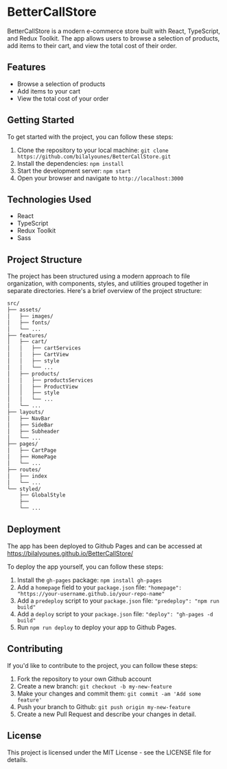 # BetterCallStore

BetterCallStore is a modern e-commerce store built with React, TypeScript, and Redux Toolkit. The app allows users to browse a selection of products, add items to their cart, and view the total cost of their order.

## Features

- Browse a selection of products
- Add items to your cart
- View the total cost of your order


## Getting Started

To get started with the project, you can follow these steps:

1. Clone the repository to your local machine: `git clone https://github.com/bilalyounes/BetterCallStore.git`
2. Install the dependencies: `npm install`
3. Start the development server: `npm start`
4. Open your browser and navigate to `http://localhost:3000`

## Technologies Used

- React
- TypeScript
- Redux Toolkit
- Sass

## Project Structure

The project has been structured using a modern approach to file organization, with components, styles, and utilities grouped together in separate directories. Here's a brief overview of the project structure:
```bash
src/
├── assets/
│   ├── images/
│   ├── fonts/
│   └── ...
├── features/
│   ├── cart/
│   │   ├── cartServices
│   │   ├── CartView
│   │   ├── style
│   │   └── ...
│   ├── products/
│   │   ├── productsServices
│   │   ├── ProductView
│   │   ├── style
│   │   └── ...
│   └── ...
├── layouts/
│   ├── NavBar
│   ├── SideBar
│   ├── Subheader
│   └── ...
├── pages/
│   ├── CartPage
│   ├── HomePage
│   └── ...
├── routes/
│   ├── index
│   └── ...
└── styled/
    ├── GlobalStyle
    ├──
    └── ...
 ```
## Deployment

The app has been deployed to Github Pages and can be accessed at https://bilalyounes.github.io/BetterCallStore/

To deploy the app yourself, you can follow these steps:

1. Install the `gh-pages` package: `npm install gh-pages`
2. Add a `homepage` field to your `package.json` file: `"homepage": "https://your-username.github.io/your-repo-name"`
3. Add a `predeploy` script to your `package.json` file: `"predeploy": "npm run build"`
4. Add a `deploy` script to your `package.json` file: `"deploy": "gh-pages -d build"`
5. Run `npm run deploy` to deploy your app to Github Pages.

## Contributing

If you'd like to contribute to the project, you can follow these steps:

1. Fork the repository to your own Github account
2. Create a new branch: `git checkout -b my-new-feature`
3. Make your changes and commit them: `git commit -am 'Add some feature'`
4. Push your branch to Github: `git push origin my-new-feature`
5. Create a new Pull Request and describe your changes in detail.

## License

This project is licensed under the MIT License - see the LICENSE file for details.
